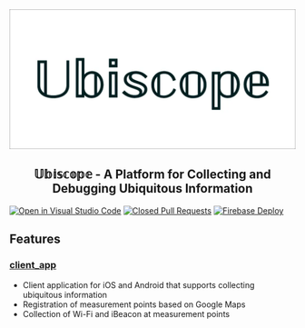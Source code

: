 <div align="center">
  <a href="https://github.com/KoheiKanagu/ubiscope">
    <img alt="ubiscope" src="./assets/feature_graphic.webp">
  </a>
</div>

<h2 align="center">
  𝕌𝕓𝕚𝕤𝕔𝕠𝕡𝕖 - A Platform for Collecting and Debugging Ubiquitous Information
</h2>

[![Open in Visual Studio Code](https://img.shields.io/static/v1?logo=visualstudiocode&label=&message=Open%20in%20Visual%20Studio%20Code&labelColor=2c2c32&color=007acc&logoColor=007acc)](https://open.vscode.dev/KoheiKanagu/ubiscope)
[![Closed Pull Requests](https://github.com/KoheiKanagu/ubiscope/actions/workflows/closed_pull_requests.yaml/badge.svg)](https://github.com/KoheiKanagu/ubiscope/actions/workflows/closed_pull_requests.yaml)
[![Firebase Deploy](https://github.com/KoheiKanagu/ubiscope/actions/workflows/firebase_deploy.yaml/badge.svg)](https://github.com/KoheiKanagu/ubiscope/actions/workflows/firebase_deploy.yaml)

## Features

### [client_app](packages/client_app)

- Client application for iOS and Android that supports collecting ubiquitous information
- Registration of measurement points based on Google Maps
- Collection of Wi-Fi and iBeacon at measurement points
